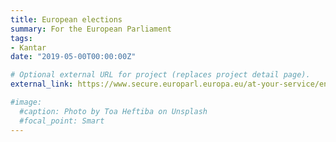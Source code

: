 ```yaml
---
title: European elections
summary: For the European Parliament
tags:
- Kantar
date: "2019-05-00T00:00:00Z"

# Optional external URL for project (replaces project detail page).
external_link: https://www.secure.europarl.europa.eu/at-your-service/en/be-heard/eurobarometer/plenary-insights-april-2019

#image:
  #caption: Photo by Toa Heftiba on Unsplash
  #focal_point: Smart
---
```

